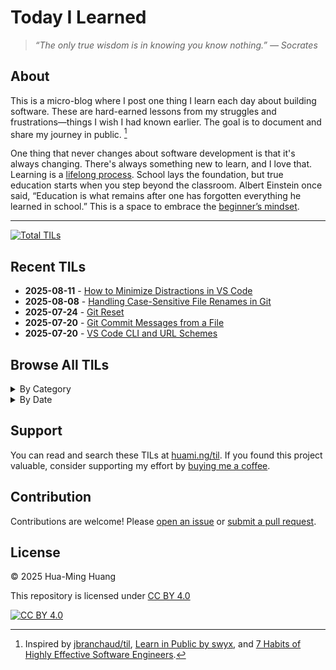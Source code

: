 # Today I Learned

> _“The only true wisdom is in knowing you know nothing.” — Socrates_

## About

This is a micro-blog where I post one thing I learn each day about building software. These are hard-earned lessons from my struggles and frustrations—things I wish I had known earlier. The goal is to document and share my journey in public. [^1]

One thing that never changes about software development is that it's always changing. There's always something new to learn, and I love that. Learning is a [lifelong process](https://hbr.org/2017/02/lifelong-learning-is-good-for-your-health-your-wallet-and-your-social-life). School lays the foundation, but true education starts when you step beyond the classroom. Albert Einstein once said, “Education is what remains after one has forgotten everything he learned in school.” This is a space to embrace the [beginner’s mindset](https://en.wikipedia.org/wiki/Shoshin).

---

<!-- index starts -->
[![Total TILs](https://img.shields.io/badge/Total%20TILs-9-blue?style=for-the-badge)](posts/)

## Recent TILs

* **2025-08-11** - [How to Minimize Distractions in VS Code](https://huami.ng/2025/08/11/how-to-minimize-distractions-in-vs-code)
* **2025-08-08** - [Handling Case-Sensitive File Renames in Git](https://huami.ng/2025/08/08/handling-case-sensitive-file-renames-in-git)
* **2025-07-24** - [Git Reset](https://huami.ng/2025/07/24/git-reset)
* **2025-07-20** - [Git Commit Messages from a File](https://huami.ng/2025/07/20/git-commit-messages-from-a-file)
* **2025-07-20** - [VS Code CLI and URL Schemes](https://huami.ng/2025/07/20/vs-code-cli-and-url-schemes)

## Browse All TILs

<details>
<summary>By Category</summary>

<details>
<summary>cli (1)</summary>

* [VS Code CLI and URL Schemes](https://huami.ng/2025/07/20/vs-code-cli-and-url-schemes)

</details>

<details>
<summary>git (5)</summary>

* [Handling Case-Sensitive File Renames in Git](https://huami.ng/2025/08/08/handling-case-sensitive-file-renames-in-git)
* [Git Reset](https://huami.ng/2025/07/24/git-reset)
* [Git Commit Messages from a File](https://huami.ng/2025/07/20/git-commit-messages-from-a-file)
* [How to write good Git commit messages](https://huami.ng/2025/07/19/how-to-write-good-git-commit-messages)
* [Git Tags](https://huami.ng/2025/01/23/git-tags)

</details>

<details>
<summary>github (1)</summary>

* [GitHub URL Schemes for Viewing, Editing, and Commit History](https://huami.ng/2025/07/16/github-url-schemes-for-viewing-editing-and-commit-history)

</details>

<details>
<summary>url-schemes (3)</summary>

* [VS Code CLI and URL Schemes](https://huami.ng/2025/07/20/vs-code-cli-and-url-schemes)
* [YouTube URL Schemes](https://huami.ng/2025/07/17/youtube-url-schemes)
* [GitHub URL Schemes for Viewing, Editing, and Commit History](https://huami.ng/2025/07/16/github-url-schemes-for-viewing-editing-and-commit-history)

</details>

<details>
<summary>vs-code (2)</summary>

* [How to Minimize Distractions in VS Code](https://huami.ng/2025/08/11/how-to-minimize-distractions-in-vs-code)
* [VS Code CLI and URL Schemes](https://huami.ng/2025/07/20/vs-code-cli-and-url-schemes)

</details>

</details>

<details>
<summary>By Date</summary>

<details>
<summary>2025</summary>

<details>
<summary>August (2)</summary>

* [How to Minimize Distractions in VS Code](https://huami.ng/2025/08/11/how-to-minimize-distractions-in-vs-code)
* [Handling Case-Sensitive File Renames in Git](https://huami.ng/2025/08/08/handling-case-sensitive-file-renames-in-git)

</details>

<details>
<summary>July (6)</summary>

* [Git Reset](https://huami.ng/2025/07/24/git-reset)
* [Git Commit Messages from a File](https://huami.ng/2025/07/20/git-commit-messages-from-a-file)
* [VS Code CLI and URL Schemes](https://huami.ng/2025/07/20/vs-code-cli-and-url-schemes)
* [How to write good Git commit messages](https://huami.ng/2025/07/19/how-to-write-good-git-commit-messages)
* [YouTube URL Schemes](https://huami.ng/2025/07/17/youtube-url-schemes)
* [GitHub URL Schemes for Viewing, Editing, and Commit History](https://huami.ng/2025/07/16/github-url-schemes-for-viewing-editing-and-commit-history)

</details>

<details>
<summary>January (1)</summary>

* [Git Tags](https://huami.ng/2025/01/23/git-tags)

</details>

</details>

</details>
<!-- index ends -->

## Support

You can read and search these TILs at [huami.ng/til](https://huami.ng/til). If you found this project valuable, consider supporting my effort by [buying me a coffee](https://buymeacoffee.com/huaming.huang).

## Contribution

Contributions are welcome! Please [open an issue](https://github.com/huaminghuangtw/Today-I-Learned/issues/new) or [submit a pull request](https://github.com/huaminghuangtw/Today-I-Learned/compare).

## License

&copy; 2025 Hua-Ming Huang

This repository is licensed under [CC BY 4.0](https://creativecommons.org/licenses/by/4.0/)

[![CC BY 4.0](https://img.shields.io/badge/License-CC%20BY%204.0-lightgrey.svg)](https://creativecommons.org/licenses/by/4.0/)

[^1]: Inspired by [jbranchaud/til](https://github.com/jbranchaud/til), [Learn in Public by swyx](https://www.swyx.io/learn-in-public), and [7 Habits of Highly Effective Software Engineers](https://makingsmallercircles.com/articles/7-habits-of-highly-effective-software-engineers).
